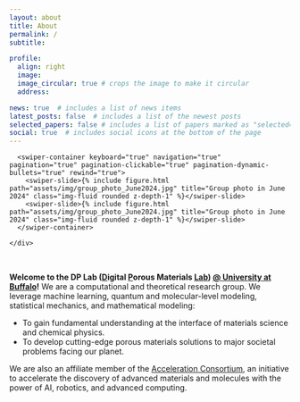 ```yaml
---
layout: about
title: About
permalink: /
subtitle: 

profile:
  align: right
  image: 
  image_circular: true # crops the image to make it circular
  address: 

news: true  # includes a list of news items
latest_posts: false  # includes a list of the newest posts
selected_papers: false # includes a list of papers marked as "selected={true}"
social: true  # includes social icons at the bottom of the page
---
```


<div class="row">
    <div class="col-sm mt-3 mt-md-0">

      <swiper-container keyboard="true" navigation="true" pagination="true" pagination-clickable="true" pagination-dynamic-bullets="true" rewind="true">
        <swiper-slide>{% include figure.html path="assets/img/group_photo_June2024.jpg" title="Group photo in June 2024" class="img-fluid rounded z-depth-1" %}</swiper-slide>
        <swiper-slide>{% include figure.html path="assets/img/group_photo_June2024.jpg" title="Group photo in June 2024" class="img-fluid rounded z-depth-1" %}</swiper-slide>
      </swiper-container>
        
    </div>
</div>
<br>

**Welcome to the DP Lab (<u>D</u>igital <u>P</u>orous Materials <u>Lab</u>) <a href='https://www.buffalo.edu/'>@ University at Buffalo</a>!** We are a computational and theoretical research group. We leverage machine learning, quantum and molecular-level modeling, statistical mechanics, and mathematical modeling: <br>
- To gain fundamental understanding at the interface of materials science and chemical physics. <br> 
- To develop cutting-edge porous materials solutions to major societal problems facing our planet. <br>

We are also an affiliate member of the [Acceleration Consortium](https://acceleration.utoronto.ca/affiliates), an initiative to accelerate the discovery of advanced materials and molecules with the power of AI, robotics, and advanced computing.<br><br><br>
